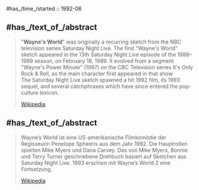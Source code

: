 ﻿---
aliases:
- "Wayne's World"
---

#has_/time_/started :: 1992-06 



## #has_/text_of_/abstract 

> "**Wayne's World**" was originally a recurring sketch from the NBC television series Saturday Night Live. 
> The first "Wayne's World" sketch appeared in the 13th Saturday Night Live episode of the 1988–1989 season, 
> on February 18, 1989. 
> It evolved from a segment "Wayne's Power Minute" (1987) on the CBC Television series It's Only Rock & Roll, 
> as the main character first appeared in that show.  
> The Saturday Night Live sketch spawned a hit 1992 film, its 1993 sequel, 
> and several catchphrases which have since entered the pop-culture lexicon.
>
> [Wikipedia](https://en.wikipedia.org/wiki/Wayne's%20World) 
> 

## #has_/text_of_/abstract 

> Wayne’s World ist eine US-amerikanische Filmkomödie der Regisseurin Penelope Spheeris aus dem Jahr 1992. 
> Die Hauptrollen spielten Mike Myers und Dana Carvey. 
> Das von Mike Myers, Bonnie und Terry Turner geschriebene Drehbuch 
> basiert auf Sketchen aus Saturday Night Live. 
> 1993 erschien mit Wayne’s World 2 eine Fortsetzung.
>
> [Wikipedia](https://de.wikipedia.org/wiki/Wayne%E2%80%99s%20World) 





